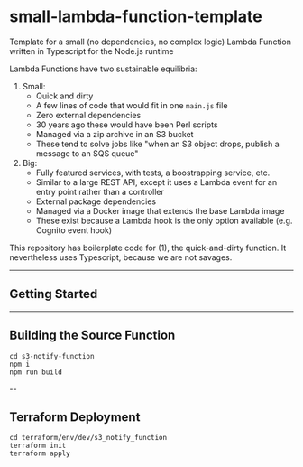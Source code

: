 # small-lambda-function-template

Template for a small (no dependencies, no complex logic) Lambda Function written in Typescript for the Node.js runtime

Lambda Functions have two sustainable equilibria:

1. Small:
   - Quick and dirty
   - A few lines of code that would fit in one `main.js` file
   - Zero external dependencies
   - 30 years ago these would have been Perl scripts
   - Managed via a zip archive in an S3 bucket
   - These tend to solve jobs like "when an S3 object drops, publish a message to an SQS queue"
2. Big:
   - Fully featured services, with tests, a boostrapping service, etc.
   - Similar to a large REST API, except it uses a Lambda event for an entry point rather than a controller
   - External package dependencies
   - Managed via a Docker image that extends the base Lambda image
   - These exist because a Lambda hook is the only option available (e.g. Cognito event hook)

This repository has boilerplate code for (1), the quick-and-dirty function. It nevertheless uses Typescript, because we are not savages.

---

## Getting Started

---

## Building the Source Function

```
cd s3-notify-function
npm i
npm run build
```

--

## Terraform Deployment

```
cd terraform/env/dev/s3_notify_function
terraform init
terraform apply
```
